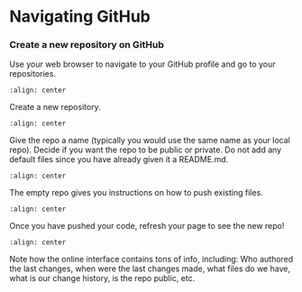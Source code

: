 # Navigating GitHub

### **Create a new repository on GitHub**

Use your web browser to navigate to your GitHub profile and go to your repositories.

```{image} _static/Go_to_repos.png
:align: center
```

Create a new repository.

```{image} _static/new_repo_button.png
:align: center
```

Give the repo a name (typically you would use the same name as your local repo). Decide if you want the repo to be public or private. Do not add any default files since you have already given it a README.md. 

```{image} _static/new_repo_details.png
:align: center
```

The empty repo gives you instructions on how to push existing files.

```{image} _static/new_repo_push_instructions.png
:align: center
```

Once you have pushed your code, refresh your page to see the new repo!

```{image} _static/new_repo_on_github.png
:align: center
```

Note how the online interface contains tons of info, including: Who authored the last changes, when were the last changes made, what files do we have, what is our change history, is the repo public, etc.

